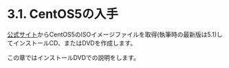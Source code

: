# 3.1. CentOS5の入手

[公式サイト](http://centos.org/)からCentOS5のISOイメージファイルを取得\(執筆時の最新版は5.1\)してインストールCD、またはDVDを作成します。

この章ではインストールDVDでの説明をします。

